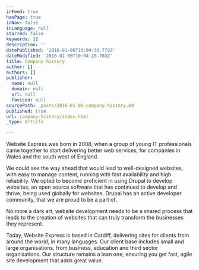 ```yaml
---
inFeed: true
hasPage: true
inNav: false
inLanguage: null
starred: false
keywords: []
description: ''
datePublished: '2016-01-06T10:04:36.779Z'
dateModified: '2016-01-06T10:04:26.783Z'
title: Company history
author: []
authors: []
publisher:
  name: null
  domain: null
  url: null
  favicon: null
sourcePath: _posts/2016-01-06-company-history.md
published: true
url: company-history/index.html
_type: Article

---
```

Website Express was born in 2008, when a group of young IT professionals came together to start delivering better web services, for companies in Wales and the south west of England. 

We could see the way ahead that would lead to well-designed websites, with easy to manage content, running with fast availability and high reliability. We opted to become proficient in using Drupal to develop websites; an open source software that has continued to develop and thrive, being used globally for websites. Drupal has an active developer community, that we are proud to be a part of. 

No more a dark art, website development needs to be a shared process that leads to the creation of websites that can truly transform the businesses they represent.

Today, Website Express is based in Cardiff, delivering sites for clients from around the world, in many languages. Our client base includes small and large organisations, from business, education and third sector organisations. Our structure remains a lean one, ensuring you get fast, agile site development that adds great value.
